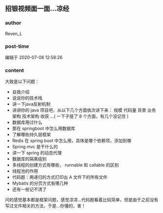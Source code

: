 ## 招银视频面一面...凉经
### author 
Reven_L
### post-time 

编辑于  2020-07-08 12:58:26
### content 
<div class="post-topic-des nc-post-content">
 <div>
  大致是以下问题：
 </div>
 <div>
  <ul>
   <li>
    自我介绍
   </li>
   <li>
    <span>
     说说你的技术栈
    </span>
   </li>
   <li>
    讲一下java反射机制
   </li>
   <li>
    <span>
     讲讲你的
    </span>
    <span>
     java
    </span>
    <span>
     项目吧，从以下几个方面依次讲下来： 规模 代码量 背景 业务架构 技术架构 收获
    </span>
    <span>
     …(
    </span>
    <span>
     一下子提了
    </span>
    <span>
     8
    </span>
    <span>
     个方面，有几个没记住
    </span>
    <span>
     )
    </span>
   </li>
   <li>
    <span>
     数据库用过什么
    </span>
   </li>
   <li>
    <span>
     那在
    </span>
    <span>
     springboot
    </span>
    <span>
     中怎么用数据库
    </span>
   </li>
   <li>
    了解哪些持久层框架
   </li>
   <li>
    <span>
     Redis
    </span>
    <span>
     在
    </span>
    <span>
     spring boot
    </span>
    <span>
     中怎么用，具体是哪个依赖项，添加到哪
    </span>
   </li>
   <li>
    <span>
     Spring mvc
    </span>
    <span>
     是干什么的
    </span>
   </li>
   <li>
    <span>
     讲一下
    </span>
    <span>
     spring
    </span>
    <span>
     的动态代理
    </span>
   </li>
   <li>
    <span>
     数据库的隔离级别
    </span>
   </li>
   <li>
    <span>
     多线程的创建方式有哪些，
    </span>
    <span>
     runnable
    </span>
    <span>
     和
    </span>
    <span>
     callable
    </span>
    <span>
     的区别
    </span>
   </li>
   <li>
    <span>
     线程池的作用
    </span>
   </li>
   <li>
    <span>
     代码题：用递归的方式打印出
    </span>
    <span>
     A
    </span>
    <span>
     文件下的所有文件
    </span>
   </li>
   <li>
    <span>
     Mybatis
    </span>
    <span>
     的分页方式有哪几种
    </span>
   </li>
   <li>
    <span>
     还有一些记不清了
    </span>
   </li>
  </ul>
  <span>
   问的感觉基本都是框架问题，感觉凉凉...代码题看着比较简单，但是由于之前没有写过文件相关的方法，于是...你懂的，害！
  </span>
 </div>
 <p style="text-align: justify;">
  <span>
  </span>
 </p>
 <p style="text-align: justify;">
  <span>
  </span>
 </p>
 <p style="text-align: justify;">
  <span>
  </span>
 </p>
 <p style="text-align: justify;">
  <span>
  </span>
 </p>
 <p style="text-align: justify;">
  <span>
  </span>
 </p>
 <p style="text-align: justify;">
  <span>
  </span>
 </p>
 <p style="text-align: justify;">
  <span>
  </span>
 </p>
 <p style="text-align: justify;">
  <span>
  </span>
 </p>
 <p style="text-align: justify;">
  <span>
  </span>
 </p>
 <p style="text-align: justify;">
  <span>
  </span>
 </p>
 <p style="text-align: justify;">
  <span>
  </span>
 </p>
 <p style="text-align: justify;">
  <span>
  </span>
 </p>
 <p style="text-align: justify;">
  <span>
  </span>
 </p>
</div>
